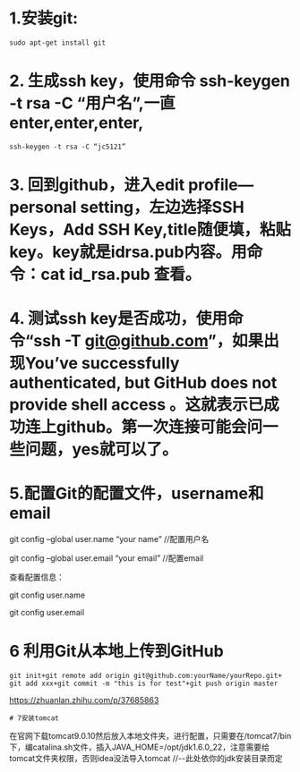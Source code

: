 # 1.安装git:
```
sudo apt-get install git
```
# 2. 生成ssh key，使用命令 ssh-keygen -t rsa -C “用户名”,一直enter,enter,enter,
```
ssh-keygen -t rsa -C “jc5121”
```
# 3. 回到github，进入edit profile—personal setting，左边选择SSH Keys，Add SSH Key,title随便填，粘贴key。key就是idrsa.pub内容。用命令：cat id_rsa.pub 查看。

# 4. 测试ssh key是否成功，使用命令“ssh -T git@github.com”，如果出现You’ve successfully authenticated, but GitHub does not provide shell access 。这就表示已成功连上github。第一次连接可能会问一些问题，yes就可以了。

# 5.配置Git的配置文件，username和email

git config –global user.name “your name” //配置用户名

git config –global user.email “your email” //配置email

查看配置信息：

git config user.name

git config user.email

# 6 利用Git从本地上传到GitHub
```
git init+git remote add origin git@github.com:yourName/yourRepo.git+ git add xxx+git commit -m "this is for test"+git push origin master
```
https://zhuanlan.zhihu.com/p/37685863
```
# 7安装tomcat
```
在官网下载tomcat9.0.10然后放入本地文件夹，进行配置，只需要在/tomcat7/bin 下，编catalina.sh文件，插入JAVA_HOME=/opt/jdk1.6.0_22，注意需要给tomcat文件夹权限，否则idea没法导入tomcat           //--此处依你的jdk安装目录而定
```

